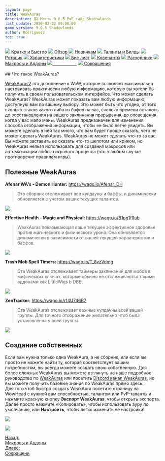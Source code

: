 ```yaml
---
layout: page
title: WeakAuras
description: ДХ Месть 9.0.5 PvE гайд Shadowlands
last_update: 2020-03-22 09:00:00
game_version: 9.0.5 Shadowlands
author: Rodriguezz
toc: true
---
```


<div id="smooth-nav-outer">
<a href="{{ site.url }}/guide/vengeance/quick_faq.html"><img src="https://wow.zamimg.com/images/wow/icons/medium/wow_token01.jpg"> Кратко и Быстро</a>
<a href="{{ site.url }}/guide/vengeance/overview.html"><img src="https://wow.zamimg.com/images/wow/icons/medium/inv_misc_spyglass_02.jpg"> Обзор</a>
<a href="{{ site.url }}/guide/vengeance/beginners.html"><img src="https://wow.zamimg.com/images/wow/icons/medium/spell_lifegivingseed.jpg"> Новичкам</a>
<a href="{{ site.url }}/guide/vengeance/talent-builds.html"><img src="https://wow.zamimg.com/images/wow/icons/medium/ability_marksmanship.jpg"> Таланты и Билды</a>
<a href="{{ site.url }}/guide/vengeance/rotation-priority.html"><img src="https://wow.zamimg.com/images/wow/icons/medium/wow_token01.jpg"> Ротация</a>
<a href="{{ site.url }}/guide/vengeance/stats.html"><img src="https://wow.zamimg.com/images/wow/icons/medium/inv_inscription_80_warscroll_intellect.jpg"> Характеристики</a>
<a href="{{ site.url }}/guide/vengeance/gear.html"><img src="https://wow.zamimg.com/images/wow/icons/medium/inv_chest_chain_03.jpg"> Бис лист</a>
<a href="{{ site.url }}/guide/vengeance/covenant.html"><img src="https://wow.zamimg.com/images/wow/icons/medium/wow_token01.jpg"> Ковенанты</a>
<a href="{{ site.url }}/guide/vengeance/consumables.html"><img src="https://wow.zamimg.com/images/wow/icons/medium/inv_potion_92.jpg"> Расходники</a>
<a href="{{ site.url }}/guide/vengeance/macros-addons.html"><img src="https://wow.zamimg.com/images/wow/icons/medium/inv_eng_gearspringparts.jpg"> Макросы и Аддоны</a>
<a href="{{ site.url }}/guide/vengeance/weakauras.html"><img src="https://wow.zamimg.com/images/wow/icons/medium/spell_holy_auramastery.jpg"><span style="color: white;"> WeakAuras</span></a>
<a href="{{ site.url }}/guide/vengeance/common-terms.html"><img src="https://wow.zamimg.com/images/wow/icons/medium/ui_chat.jpg"> Сокращения</a>
</div>
<br>
## Что такое WeakAuras?

<a href="{{ site.url }}/guide/general/weak_auras.html"> WeakAuras2</a>  это дополнение к WoW, которое позволяет максимально 
настраивать практически любую информацию, которую вы хотели бы получить в своем пользовательском интерфейсе. Что может сделать WeakAuras? WeakAuras может показать 
вам любую информацию, доступную вам по вашему выбору. Это может быть что угодно, от того сколько стаков какого либо из бафов на вас, сколько времени 
осталось до восстановления на вашего заклинания прерывания, до оповещения когда у вас мало маны. WeakAuras предназначен для изменения способа отображения информации,
 чтобы ее было легче увидеть. Вы можете сделать в ней так много, что вам будет проще сказать, чего не может сделать WeakAuras. WeakAuras не может сделать что-то за вас.
 Вы можете заставить ее сказать что-то шепотом или криком, но WeakAuras нельзя использовать для создания макросов или автоматизации любого игрового
 процесса (что в любом случае противоречит правилам игры). 
 
## Полезные WeakAuras
**Afenar WA's - Demon Hunter:** <a href="https://wago.io/4kTH1dUFb" target="blank">https://wago.io/Afenar_DH</a><br>
>Это сборник отслеживает все кулдауны и баффы, и динамически обновляется с учетом ваших текущих талантов.
<p align="left" width="100%">
<img src="{{ site.url }}/assets/img/guide/vengeance/WA_afenar_Veng.gif">
</p>

**Effective Health - Magic and Physical:** <a href="https://wago.io/B1pg1fRub" target="blank">https://wago.io/B1pg1fRub</a><br>
>WeakAuras показывающая ваше текущее эффективное здоровье против магического и физического урона. 
Она обновляется динамически в зависимости от вашей текущей характеристик и баффов. 
<p align="left" width="100%">
<img src="{{ site.url }}/assets/img/guide/vengeance/WA_Effective_Heal_MP.webp">
</p>

**Trash Mob Spell Timers:** <a href="https://wago.io/T_8vzVdmg" target="blank">https://wago.io/T_8vzVdmg</a><br>
>Эта WeakAuras отслеживает таймеры заклинаний для мобов в мифических ключах, которые обычно не отслеживаются такими аддонами как 
LittleWigs b DBB.
<p align="left" width="100%">
<img src="{{ site.url }}/assets/img/guide/vengeance/WA_trash_timers.webp">
</p>

**ZenTracker:** <a href="https://wago.io/r14U746B7" target="blank">https://wago.io/r14U746B7</a><br>
>Эта WeakAuras отслеживает важные кулдауны всей вашей группы. Для точного отображение желательно чтоб была установленна у всей группы.
<p align="left" width="100%">
<img src="{{ site.url }}/assets/img/guide/vengeance/WA_zentraker.webp">
</p>

## Создание собственных 

Если вам нужна только одна WeakAura, а не сборник, или если вы просто не можете найти ту, которая соответствует вашим потребностям,
 вы всегда можете создать свою собственную.
 Для более сложных WeakAuras вы можете взглянуть на наше подробное руководство по <a href="{{ site.url }}/guide/general/weak_auras.html"> WeakAuras</a>  или посетить <a href="WeakAurashttps://discord.gg/wa2">Discord канал WeakAuras</a>, 
 но вы можете получить базовые знания по WeakAuras прямо здесь.
 <br>
Для того чтоб быстро создать WeakAura посетите страницу на WowHead с нужной вам способностью, талантом или PvP-таланты и нажмите красную кнопку **Экспорт WeakAuras**, 
 чтобы открыть экспорта. Далее просто нажмите «Копировать», чтобы использовать ауру по умолчанию, или **Настроить**, чтобы легко изменить ее настройки!
 
 <p align="left" width="100%">
<img src="{{ site.url }}/assets/img/guide/havoc/WA_crate_havoc.jpg">
</p>

 <p align="left" width="100%">
<img src="{{ site.url }}/assets/img/guide/havoc/WeakAuras_preferens.png">
</p>

<div class="minibox minibox-left"><a href="{{ site.url }}/guide/vengeance/macros-addons.html">Назад:<br>Макросы и Аддоны</a></div>
<div class="minibox"><a href="{{ site.url }}/guide/vengeance/common-terms.html">Длаее:<br>Сокращени</a></div>